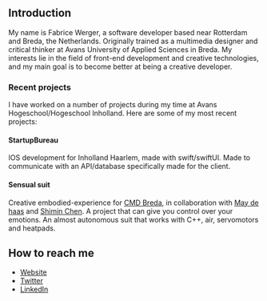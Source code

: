 ## Introduction

My name is Fabrice Werger, a software developer based near Rotterdam and Breda, the Netherlands. Originally trained as a multimedia designer and critical thinker at Avans University of Applied Sciences in Breda. My interests lie in the field of front-end development and creative technologies, and my main goal is to become better at being a creative developer.

### Recent projects

I have worked on a number of projects during my time at Avans Hogeschool/Hogeschool Inholland. Here are some of my most recent projects:

#### StartupBureau
IOS development for Inholland Haarlem, made with swift/swiftUI. Made to communicate with an API/database specifically made for the client.

#### Sensual suit

Creative embodied-experience for [CMD Breda](https://avanscmd.nl/), in collaboration with [May de haas](https://instagram.com/maydehaas) and [Shimin Chen](https://instagram.com/shiminchn). A project that can give you control over your emotions. An almost autonomous suit that works with C++, air, servomotors and heatpads.

## How to reach me

- [Website](https://www.fabricewerger.nl)
- [Twitter](https://www.twitter.com./fabricewerger)
- [LinkedIn](https://www.linkedin.nl/fabricewerger)
